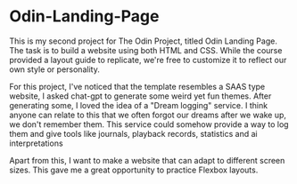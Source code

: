 # Odin-Landing-Page

This is my second project for The Odin Project, titled Odin Landing Page. The task is to build a website using both HTML and CSS. While the course provided a layout guide to replicate, we're free to customize it to reflect our own style or personality.

For this project, I've noticed that the template resembles a SAAS type website, I asked chat-gpt to generate some weird yet fun themes. After generating some, I loved the idea of a "Dream logging" service. I think anyone can relate to this that we often forgot our dreams after we wake up, we don't remember them. This service could somehow provide a way to log them and give tools like journals, playback records, statistics and ai interpretations 

Apart from this, I want to make a website that can adapt to different screen sizes. This gave me a great opportunity to practice Flexbox layouts.
